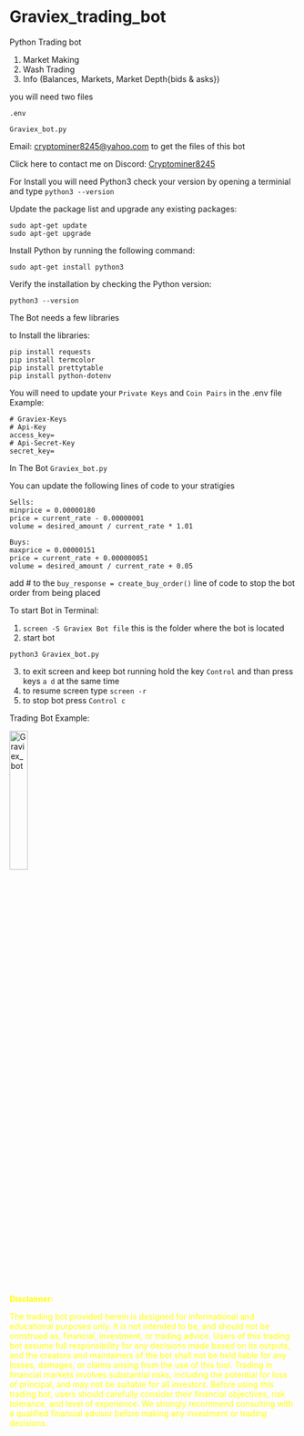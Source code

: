 # Graviex_trading_bot
Python Trading bot

1. Market Making
2. Wash Trading
3. Info (Balances, Markets, Market Depth{bids & asks})

you will need two files
```
.env

Graviex_bot.py
```

Email: cryptominer8245@yahoo.com to get the files of this bot

Click here to contact me on Discord: <a href="https://discord.com/users/412476381725720576">Cryptominer8245</a>

For Install you will need Python3
check your version by opening a terminial and type
```python3 --version```

Update the package list and upgrade any existing packages:
```
sudo apt-get update
sudo apt-get upgrade
```
Install Python by running the following command:
```
sudo apt-get install python3
```
Verify the installation by checking the Python version:
```
python3 --version
```

The Bot needs a few libraries

to Install the libraries:
```
pip install requests
pip install termcolor
pip install prettytable
pip install python-dotenv
```

You will need to update your ``Private Keys`` and ``Coin Pairs`` in the .env file
Example:
```
# Graviex-Keys
# Api-Key
access_key=
# Api-Secret-Key
secret_key=
```

In The Bot ``Graviex_bot.py``

You can update the following lines of code to your stratigies
```
Sells:
minprice = 0.00000180
price = current_rate - 0.00000001
volume = desired_amount / current_rate * 1.01

Buys:
maxprice = 0.00000151
price = current_rate + 0.000000051
volume = desired_amount / current_rate + 0.05
```
add # to the `buy_response = create_buy_order()` line of code to stop the bot order from being placed

To start Bot in Terminal:
1. `screen -S Graviex Bot file` this is the folder where the bot is located
2. start bot
```
python3 Graviex_bot.py
```
3. to exit screen and keep bot running hold the key `Control` and than press keys `a d` at the same time
4. to resume screen type `screen -r`
5. to stop bot press `Control c`

Trading Bot Example:

<img src="https://user-images.githubusercontent.com/40405385/225456228-2a5081d7-9d96-4733-9e27-8d9a8f87542a.png" width="25%" alt="Graviex_bot">

<div style="color: yellow;">

**Disclaimer:**

The trading bot provided herein is designed for informational and educational purposes only. It is not intended to be, and should not be construed as, financial, investment, or trading advice. Users of this trading bot assume full responsibility for any decisions made based on its outputs, and the creators and maintainers of the bot shall not be held liable for any losses, damages, or claims arising from the use of this tool. Trading in financial markets involves substantial risks, including the potential for loss of principal, and may not be suitable for all investors. Before using this trading bot, users should carefully consider their financial objectives, risk tolerance, and level of experience. We strongly recommend consulting with a qualified financial advisor before making any investment or trading decisions.

</div>
